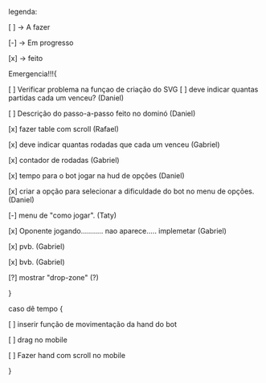 legenda:

[ ] -> A fazer

[-] -> Em progresso

[x] -> feito



Emergencia!!!{

[ ] Verificar problema na funçao de criação do SVG
[ ] deve indicar quantas partidas cada um venceu? (Daniel)

[ ] Descrição do passo-a-passo feito no dominó (Daniel)

[x] fazer table com scroll (Rafael)

[x] deve indicar quantas rodadas que cada um venceu (Gabriel)

[x] contador de rodadas (Gabriel)

[x] tempo para o bot jogar na hud de opções (Daniel)

[x] criar a opção para selecionar a dificuldade do bot no menu de opções. (Daniel)

[-] menu de "como jogar". (Taty)

[x] Oponente jogando........... nao aparece..... implemetar (Gabriel)

[x] pvb. (Gabriel)

[x] bvb. (Gabriel)

[?] mostrar "drop-zone" (?)

}

     

caso dê tempo { 

[ ] inserir função de movimentação da hand do bot

[ ] drag no mobile

[ ] Fazer hand com scroll no mobile

}






